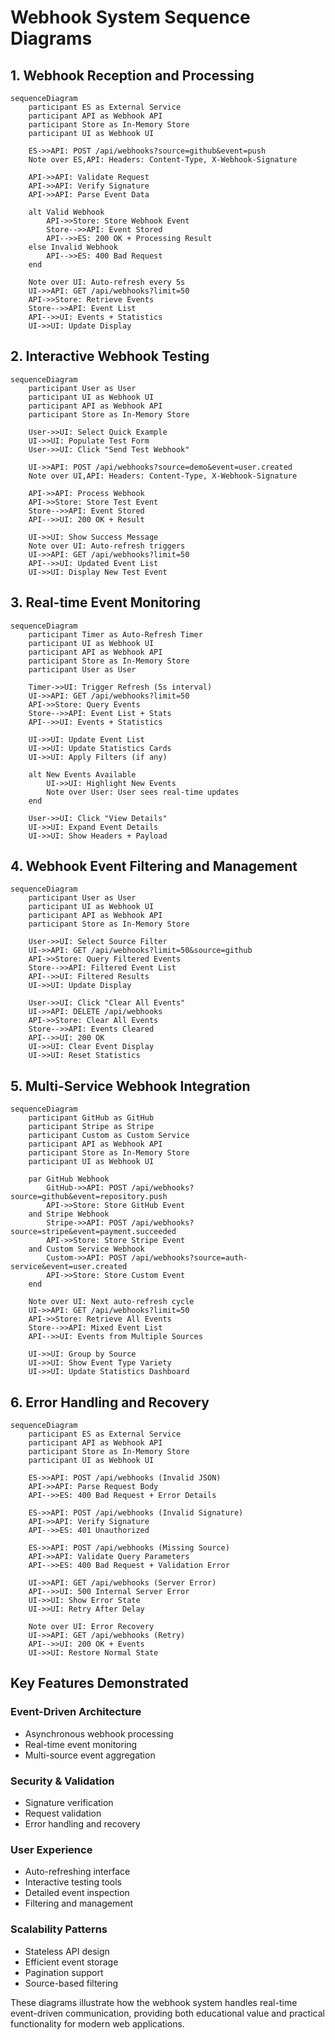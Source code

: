# Webhook System Sequence Diagrams

## 1. Webhook Reception and Processing

```mermaid
sequenceDiagram
    participant ES as External Service
    participant API as Webhook API
    participant Store as In-Memory Store
    participant UI as Webhook UI
    
    ES->>API: POST /api/webhooks?source=github&event=push
    Note over ES,API: Headers: Content-Type, X-Webhook-Signature
    
    API->>API: Validate Request
    API->>API: Verify Signature
    API->>API: Parse Event Data
    
    alt Valid Webhook
        API->>Store: Store Webhook Event
        Store-->>API: Event Stored
        API-->>ES: 200 OK + Processing Result
    else Invalid Webhook
        API-->>ES: 400 Bad Request
    end
    
    Note over UI: Auto-refresh every 5s
    UI->>API: GET /api/webhooks?limit=50
    API->>Store: Retrieve Events
    Store-->>API: Event List
    API-->>UI: Events + Statistics
    UI->>UI: Update Display
```

## 2. Interactive Webhook Testing

```mermaid
sequenceDiagram
    participant User as User
    participant UI as Webhook UI
    participant API as Webhook API
    participant Store as In-Memory Store
    
    User->>UI: Select Quick Example
    UI->>UI: Populate Test Form
    User->>UI: Click "Send Test Webhook"
    
    UI->>API: POST /api/webhooks?source=demo&event=user.created
    Note over UI,API: Headers: Content-Type, X-Webhook-Signature
    
    API->>API: Process Webhook
    API->>Store: Store Test Event
    Store-->>API: Event Stored
    API-->>UI: 200 OK + Result
    
    UI->>UI: Show Success Message
    Note over UI: Auto-refresh triggers
    UI->>API: GET /api/webhooks?limit=50
    API-->>UI: Updated Event List
    UI->>UI: Display New Test Event
```

## 3. Real-time Event Monitoring

```mermaid
sequenceDiagram
    participant Timer as Auto-Refresh Timer
    participant UI as Webhook UI
    participant API as Webhook API
    participant Store as In-Memory Store
    participant User as User
    
    Timer->>UI: Trigger Refresh (5s interval)
    UI->>API: GET /api/webhooks?limit=50
    API->>Store: Query Events
    Store-->>API: Event List + Stats
    API-->>UI: Events + Statistics
    
    UI->>UI: Update Event List
    UI->>UI: Update Statistics Cards
    UI->>UI: Apply Filters (if any)
    
    alt New Events Available
        UI->>UI: Highlight New Events
        Note over User: User sees real-time updates
    end
    
    User->>UI: Click "View Details"
    UI->>UI: Expand Event Details
    UI->>UI: Show Headers + Payload
```

## 4. Webhook Event Filtering and Management

```mermaid
sequenceDiagram
    participant User as User
    participant UI as Webhook UI
    participant API as Webhook API
    participant Store as In-Memory Store
    
    User->>UI: Select Source Filter
    UI->>API: GET /api/webhooks?limit=50&source=github
    API->>Store: Query Filtered Events
    Store-->>API: Filtered Event List
    API-->>UI: Filtered Results
    UI->>UI: Update Display
    
    User->>UI: Click "Clear All Events"
    UI->>API: DELETE /api/webhooks
    API->>Store: Clear All Events
    Store-->>API: Events Cleared
    API-->>UI: 200 OK
    UI->>UI: Clear Event Display
    UI->>UI: Reset Statistics
```

## 5. Multi-Service Webhook Integration

```mermaid
sequenceDiagram
    participant GitHub as GitHub
    participant Stripe as Stripe
    participant Custom as Custom Service
    participant API as Webhook API
    participant Store as In-Memory Store
    participant UI as Webhook UI
    
    par GitHub Webhook
        GitHub->>API: POST /api/webhooks?source=github&event=repository.push
        API->>Store: Store GitHub Event
    and Stripe Webhook
        Stripe->>API: POST /api/webhooks?source=stripe&event=payment.succeeded
        API->>Store: Store Stripe Event
    and Custom Service Webhook
        Custom->>API: POST /api/webhooks?source=auth-service&event=user.created
        API->>Store: Store Custom Event
    end
    
    Note over UI: Next auto-refresh cycle
    UI->>API: GET /api/webhooks?limit=50
    API->>Store: Retrieve All Events
    Store-->>API: Mixed Event List
    API-->>UI: Events from Multiple Sources
    
    UI->>UI: Group by Source
    UI->>UI: Show Event Type Variety
    UI->>UI: Update Statistics Dashboard
```

## 6. Error Handling and Recovery

```mermaid
sequenceDiagram
    participant ES as External Service
    participant API as Webhook API
    participant Store as In-Memory Store
    participant UI as Webhook UI
    
    ES->>API: POST /api/webhooks (Invalid JSON)
    API->>API: Parse Request Body
    API-->>ES: 400 Bad Request + Error Details
    
    ES->>API: POST /api/webhooks (Invalid Signature)
    API->>API: Verify Signature
    API-->>ES: 401 Unauthorized
    
    ES->>API: POST /api/webhooks (Missing Source)
    API->>API: Validate Query Parameters
    API-->>ES: 400 Bad Request + Validation Error
    
    UI->>API: GET /api/webhooks (Server Error)
    API-->>UI: 500 Internal Server Error
    UI->>UI: Show Error State
    UI->>UI: Retry After Delay
    
    Note over UI: Error Recovery
    UI->>API: GET /api/webhooks (Retry)
    API-->>UI: 200 OK + Events
    UI->>UI: Restore Normal State
```

## Key Features Demonstrated

### Event-Driven Architecture
- Asynchronous webhook processing
- Real-time event monitoring
- Multi-source event aggregation

### Security & Validation
- Signature verification
- Request validation
- Error handling and recovery

### User Experience
- Auto-refreshing interface
- Interactive testing tools
- Detailed event inspection
- Filtering and management

### Scalability Patterns
- Stateless API design
- Efficient event storage
- Pagination support
- Source-based filtering

These diagrams illustrate how the webhook system handles real-time event-driven communication, providing both educational value and practical functionality for modern web applications.
